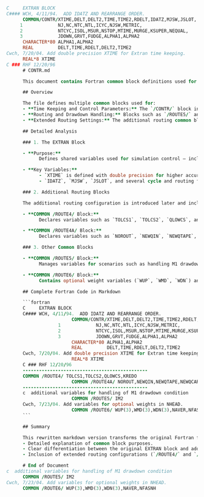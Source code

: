 ```fortran 
C     EXTRAN BLOCK
C#### WCH, 4/11/94.  ADD IDATZ AND REARRANGE ORDER.
      COMMON/CONTR/XTIME,DELT,DELT2,TIME,TIME2,RDELT,IDATZ,MJSW,JSLOT,
     1             NJ,NC,NTC,NTL,ICYC,NJSW,METRIC,
     2             NTCYC,ISOL,MSUR,NSTOP,MTIME,MURGE,KSUPER,NEQUAL,
     3             JDOWN,GRVT,FUDGE,ALPHA1,ALPHA2
      CHARACTER*80 ALPHA1,ALPHA2
      REAL         DELT,TIME,RDELT,DELT2,TIME2
Cwch, 7/20/04. Add double precision XTIME for Extran time keeping.
      REAL*8 XTIME
C ### RHF 12/20/96
      # CONTR.md

      This document contains Fortran common block definitions used for simulation configuration and time/routing management in the legacy SWMM software.

      ## Overview

      The file defines multiple common blocks used for:
      - **Time Keeping and Control Parameters:** The `/CONTR/` block includes variables for simulation time, time increments, and various control parameters.
      - **Routing and Drawdown Handling:** Blocks such as `/ROUTE5/` and `/ROUTE6/` include variables for routing, drawdown conditions, and optional weight factors.
      - **Extended Routing Settings:** The additional routing common blocks `/ROUTE4/` and `/ROUTE4A/` help manage refined routing conditions, including threshold limits and new input configurations.

      ## Detailed Analysis

      ### 1. The EXTRAN Block

      - **Purpose:**  
            Defines shared variables used for simulation control — including time keeping, control flags, and cycle settings.

      - **Key Variables:**  
            - `XTIME` is defined with double precision for higher accuracy in time tracking.
            - `IDATZ`, `MJSW`, `JSLOT`, and several cycle and routing flags manage program flow.

      ### 2. Additional Routing Blocks

      The additional routing configuration is introduced later and includes the following two sections:

      - **COMMON /ROUTE4/ Block:**  
            Declares variables such as `TOLCS1`, `TOLCS2`, `QLOWCS`, and `KREDO` for handling specific routing tolerances and flow controls.

      - **COMMON /ROUTE4A/ Block:**  
            Declares variables such as `NOROUT`, `NEWQIN`, `NEWQTAPE`, `NEWQCARD`, and `ISOLSKIP` for advanced routing input management.

      ### 3. Other Common Blocks

      - **COMMON /ROUTE5/ Block:**  
            Manages variables for scenarios such as handling M1 drawdown conditions.

      - **COMMON /ROUTE6/ Block:**  
            Contains optional weight variables (`WUP`, `WMD`, `WDN`) and additional parameters (`NAVER`, `NFASNH`).

      ## Complete Fortran Code in Markdown

      ```fortran
      C     EXTRAN BLOCK
      C#### WCH, 4/11/94.  ADD IDATZ AND REARRANGE ORDER.
                        COMMON/CONTR/XTIME,DELT,DELT2,TIME,TIME2,RDELT,IDATZ,MJSW,JSLOT,
                   1             NJ,NC,NTC,NTL,ICYC,NJSW,METRIC,
                   2             NTCYC,ISOL,MSUR,NSTOP,MTIME,MURGE,KSUPER,NEQUAL,
                   3             JDOWN,GRVT,FUDGE,ALPHA1,ALPHA2
                        CHARACTER*80 ALPHA1,ALPHA2
                        REAL         DELT,TIME,RDELT,DELT2,TIME2
      Cwch, 7/20/04. Add double precision XTIME for Extran time keeping.
                        REAL*8 XTIME
      C ### RHF 12/20/96
      ----------------------------------------------
      COMMON /ROUTE4/ TOLCS1,TOLCS2,QLOWCS,KREDO
                        COMMON /ROUTE4A/ NOROUT,NEWQIN,NEWQTAPE,NEWQCARD,ISOLSKIP
      ----------------------------------------------
      c  additional variables for handling of M1 drawdown condition
                        COMMON /ROUTE5/ IM2
      Cwch, 7/23/04. Add variables for optional weights in NHEAD.
                        COMMON /ROUTE6/ WUP(3),WMD(3),WDN(3),NAVER,NFASNH
      ```

      ## Summary

      This rewritten markdown version transforms the original Fortran file into a structured document with an extensive summary. Key updates include:
      - Detailed explanation of common block purposes.
      - Clear differentiation between the original EXTRAN block and additional routing blocks.
      - Inclusion of extended routing configurations (`/ROUTE4/` and `/ROUTE4A/`) that manage additional simulation inputs and tolerances.

      # End of Document
c  additional variables for handling of M1 drawdown condition
      COMMON /ROUTE5/ IM2
Cwch, 7/23/04. Add variables for optional weights in NHEAD.
      COMMON /ROUTE6/ WUP(3),WMD(3),WDN(3),NAVER,NFASNH


``` 
